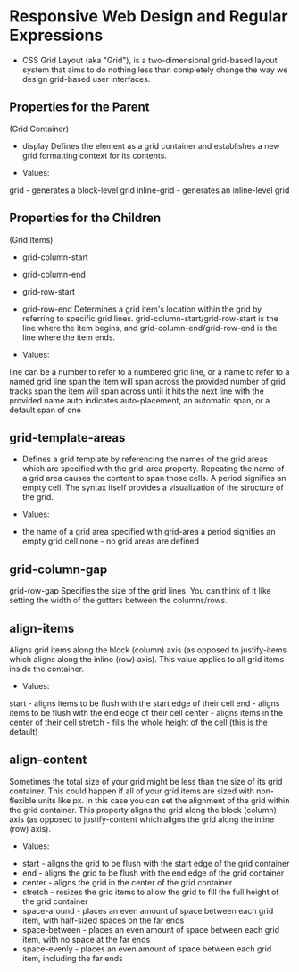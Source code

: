 # Responsive Web Design and Regular Expressions

- CSS Grid Layout (aka "Grid"), is a two-dimensional grid-based layout system that aims to do nothing less than completely change the way we design grid-based user interfaces.

## Properties for the Parent
(Grid Container)

* display
Defines the element as a grid container and establishes a new grid formatting context for its contents.

* Values:

grid - generates a block-level grid
inline-grid - generates an inline-level grid



## Properties for the Children
(Grid Items)

* grid-column-start
* grid-column-end
* grid-row-start
* grid-row-end
Determines a  grid item's location within the grid by referring to specific grid lines. grid-column-start/grid-row-start is the line where the item begins, and grid-column-end/grid-row-end is the line where the item ends.

* Values:

line can be a number to refer to a numbered grid line, or a name to refer to a named grid line
span the item will span across the provided number of grid tracks
span the item will span across until it hits the next line with the provided name
auto indicates auto-placement, an automatic span, or a default span of one


## grid-template-areas
- Defines a grid template by referencing the names of the grid areas which are specified with the grid-area property. Repeating the name of a grid area causes the content to span those cells. A period signifies an empty cell. The syntax itself provides a visualization of the structure of the grid.

* Values:
 - the name of a grid area specified with grid-area
a period signifies an empty grid cell
none - no grid areas are defined



## grid-column-gap
grid-row-gap
Specifies the size of the grid lines. You can think of it like setting the width of the gutters between the columns/rows.



## align-items
Aligns grid items along the block (column) axis (as opposed to justify-items which aligns along the inline (row) axis). This value applies to all grid items inside the container.

- Values:

start - aligns items to be flush with the start edge of their cell
end - aligns items to be flush with the end edge of their cell
center - aligns items in the center of their cell
stretch - fills the whole height of the cell (this is the default)





## align-content
Sometimes the total size of your grid might be less than the size of its grid container. This could happen if all of your grid items are sized with non-flexible units like px. In this case you can set the alignment of the grid within the grid container. This property aligns the grid along the block (column) axis (as opposed to justify-content which aligns the grid along the inline (row) axis).

- Values:

* start - aligns the grid to be flush with the start edge of the grid container
* end - aligns the grid to be flush with the end edge of the grid container
* center - aligns the grid in the center of the grid container
* stretch - resizes the grid items to allow the grid to fill the full height of the grid container
* space-around - places an even amount of space between each grid item, with half-sized spaces on the far ends
* space-between - places an even amount of space between each grid item, with no space at the far ends
* space-evenly - places an even amount of space between each grid item, including the far ends
